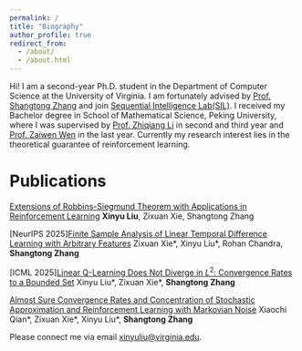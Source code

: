 ```yaml
---
permalink: /
title: "Biography"
author_profile: true
redirect_from: 
  - /about/
  - /about.html
---
```


Hi! I am a second-year Ph.D. student in the Department of Computer Science at the University of Virginia. I am fortunately advised by [Prof. Shangtong Zhang](http://shangtongzhang.github.io) and join [Sequential Intelligence Lab(SIL)](https://github.com/Sequential-Intelligence-Lab). I received my Bachelor degree in School of Mathematical Science, Peking University, where I was supervised by [Prof. Zhiqiang Li](https://www.math.pku.edu.cn/teachers/lizq/) in second and third year and [Prof. Zaiwen Wen](http://faculty.bicmr.pku.edu.cn/~wenzw/group.html) in the last year. Currently my research interest lies in the theoretical guarantee of reinforcement learning.

Publications
======
[Extensions of Robbins-Siegmund Theorem with Applications in Reinforcement Learning](https://arxiv.org/abs/2509.26442)
**Xinyu Liu**, Zixuan Xie, Shangtong Zhang

[NeurIPS 2025][Finite Sample Analysis of Linear Temporal Difference Learning with Arbitrary Features](https://www.arxiv.org/abs/2411.13711)
Zixuan Xie\*, Xinyu Liu\*, Rohan Chandra, **Shangtong Zhang**

[ICML 2025][Linear Q-Learning Does Not Diverge in $L^2$: Convergence Rates to a Bounded Set](https://arxiv.org/abs/2501.19254)
Xinyu Liu\*, Zixuan Xie\*, **Shangtong Zhang**

[Almost Sure Convergence Rates and Concentration of Stochastic Approximation and Reinforcement Learning with Markovian Noise](https://arxiv.org/abs/2411.13711)
Xiaochi Qian\*, Zixuan Xie\*, Xinyu Liu\*, **Shangtong Zhang**



Please connect me via email xinyuliu@virginia.edu. 
